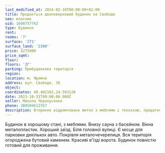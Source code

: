 ```yaml
---
last_modified_at: 2024-02-10T00:00:00+02:00
title: Продається двоповерховий будинок на Свободи
seo: власник
uid: 1698757742
type: Будинок
rent:
rooms: '7'
surface: '271'
surface_land: '2300'
price: $275000
price_sqmt:
floor:
floors: '2Г'
parking: Прибудинкова територія
region:
location: м. Яремче
address: вул. Свободи, 36
object:
coordinates: 48.482162,24.593120
date: 2023-10-31T00:00:00.000Z
seller: Микола Чорноусенко
phone: 380504612767
description: Вторинне відремтоване житло з меблями і технікою, придатне і готове для проживання
---
```


Будинок в хорошому стані, з меблями. Внизу сауна з басейном. Вікна металопластик. Хороший заїзд. Біля головної вулиці.
Є місце для парковки декількох авто. Покрівля металочечерепиця. Вся територія огороджена бутовий каменем. Красиві в'їзді ворота. Будинок повністю готовий для проживання.
